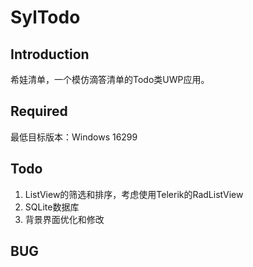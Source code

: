 # SylTodo

## Introduction

希娃清单，一个模仿滴答清单的Todo类UWP应用。

## Required

最低目标版本：Windows 16299

## Todo

1. ListView的筛选和排序，考虑使用Telerik的RadListView
2. SQLite数据库
3. 背景界面优化和修改

## BUG

